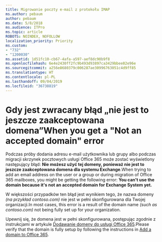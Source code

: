 ```yaml
---
title: Migrowanie poczty e-mail z protokołu IMAP
ms.author: pebaum
author: pebaum
ms.date: 5/8/2018
ms.audience: ITPro
ms.topic: article
ROBOTS: NOINDEX, NOFOLLOW
localization_priority: Priority
ms.custom:
- "732"
- "1200030"
ms.assetid: 1d51fc10-cb67-4afa-a597-aef8dc90b9f8
ms.openlocfilehash: 6e4e2430ff2fc9b493d93897ca3429bbee82e96e
ms.sourcegitcommit: a256e8680379c006287ae30996763051c4d9ff85
ms.translationtype: HT
ms.contentlocale: pl-PL
ms.lasthandoff: 09/04/2019
ms.locfileid: "36738819"
---
```

# <a name="when-you-get-a-not-an-accepted-domain-error"></a><span data-ttu-id="b31ff-102">Gdy jest zwracany błąd „nie jest to jeszcze zaakceptowana domena”</span><span class="sxs-lookup"><span data-stu-id="b31ff-102">When you get a "Not an accepted domain" error</span></span>

<span data-ttu-id="b31ff-103">Podczas próby dodania adresu e-mail użytkownika lub grupy albo podczas migracji skrzynek pocztowych usługi Office 365 może zostać wyświetlony następujący błąd: **Nie możesz użyć tej domeny, ponieważ nie jest to jeszcze zaakceptowana domena dla systemu Exchange**.</span><span class="sxs-lookup"><span data-stu-id="b31ff-103">When trying to add an email address on the user or a group or during migration of Office 365 mailboxes, you might be getting the following error: **You can't use the domain because it's not an accepted domain for Exchange System yet.**</span></span>
  
<span data-ttu-id="b31ff-104">W większości przypadków ten błąd jest wynikiem tego, że nazwa domeny *(na przykład contoso.com)* nie jest w pełni skonfigurowana dla Twojej organizacji.</span><span class="sxs-lookup"><span data-stu-id="b31ff-104">In most cases, this error is a result of the domain name *(such as contoso.com)*  not being fully set up for your organization.</span></span>
  
<span data-ttu-id="b31ff-105">Upewnij się, że domena jest w pełni skonfigurowana, postępując zgodnie z instrukcjami w artykule [Dodawanie domeny do usługi Office 365](https://docs.microsoft.com/office365/admin/setup/add-domain).</span><span class="sxs-lookup"><span data-stu-id="b31ff-105">Please verify that the domain is fully setup by following the instructions in [Add a domain to Office 365](https://docs.microsoft.com/office365/admin/setup/add-domain).</span></span>
  